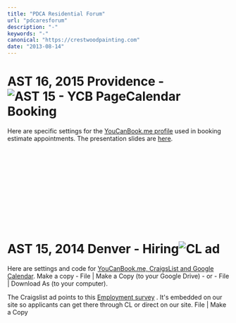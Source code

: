 ```yaml
---
title: "PDCA Residential Forum"
url: "pdcaresforum"
description: "-"
keywords: "-"
canonical: "https://crestwoodpainting.com"
date: "2013-08-14"
---
```


# AST 16, 2015 Providence - ![AST 15 - YCB Page](images/AST-15-YCB-Page-300x300.jpg)Calendar Booking

Here are specific settings for the [YouCanBook.me profile](https://docs.google.com/document/d/1vPgDhi9MmUUhljKWMmKqKQiZoROLIqQUumfmm9QA4NE/edit?usp=sharing) used in booking estimate appointments. The presentation slides are [here](https://docs.google.com/presentation/d/1Z4H9xisnBuiWKVK42ZbPk--r0MsiulRZ-NtJRBbh3dg/edit?usp=sharing).

 

 

 

 

 

 

# AST 15, 2014 Denver - Hiring![CL ad](images/CL-ad-300x300.jpg)

Here are settings and code for [YouCanBook.me, CraigsList and Google Calendar](https://docs.google.com/document/d/1uHgnj_NIybRqzPuJGKaLnObkKBGHrxV6frt8rjgYeP8/edit?usp=sharing). Make a copy - File | Make a Copy (to your Google Drive) - or - File | Download As (to your computer).

The Craigslist ad points to this [Employment survey](https://docs.google.com/forms/d/1Chk-a0DU2SqDHfpGrCNxm5olrvnYvclHVdIXQ5kxxp4/viewform?usp=send_form) . It's embedded on our site so applicants can get there through CL or direct on our site. File | Make a Copy
